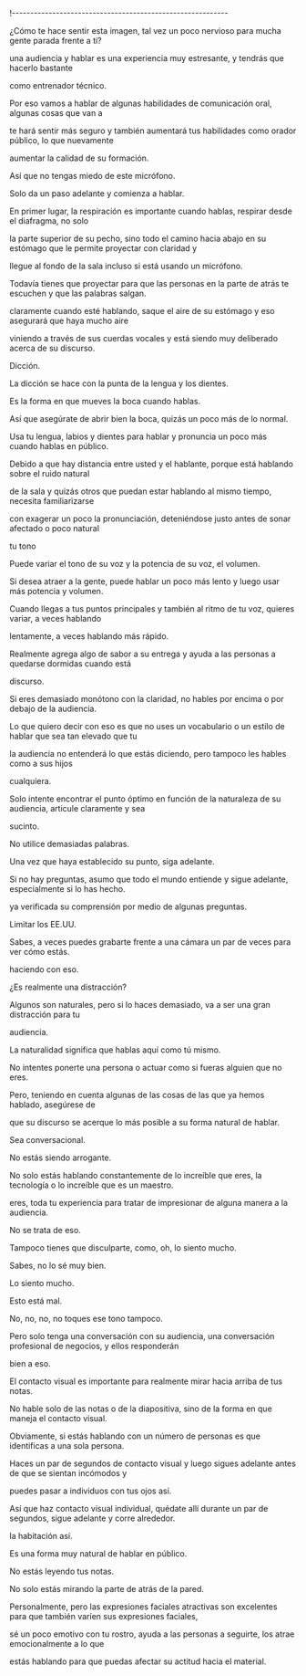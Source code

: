 !-----------------------------------------------------------

¿Cómo te hace sentir esta imagen, tal vez un poco nervioso para mucha gente parada frente a ti?

una audiencia y hablar es una experiencia muy estresante, y tendrás que hacerlo bastante

como entrenador técnico.

Por eso vamos a hablar de algunas habilidades de comunicación oral, algunas cosas que van a

te hará sentir más seguro y también aumentará tus habilidades como orador público, lo que nuevamente

aumentar la calidad de su formación.

Así que no tengas miedo de este micrófono.

Solo da un paso adelante y comienza a hablar.

En primer lugar, la respiración es importante cuando hablas, respirar desde el diafragma, no solo

la parte superior de su pecho, sino todo el camino hacia abajo en su estómago que le permite proyectar con claridad y

llegue al fondo de la sala incluso si está usando un micrófono.

Todavía tienes que proyectar para que las personas en la parte de atrás te escuchen y que las palabras salgan.

claramente cuando esté hablando, saque el aire de su estómago y eso asegurará que haya mucho aire

viniendo a través de sus cuerdas vocales y está siendo muy deliberado acerca de su discurso.

Dicción.

La dicción se hace con la punta de la lengua y los dientes.

Es la forma en que mueves la boca cuando hablas.

Así que asegúrate de abrir bien la boca, quizás un poco más de lo normal.

Usa tu lengua, labios y dientes para hablar y pronuncia un poco más cuando hablas en público.

Debido a que hay distancia entre usted y el hablante, porque está hablando sobre el ruido natural

de la sala y quizás otros que puedan estar hablando al mismo tiempo, necesita familiarizarse

con exagerar un poco la pronunciación, deteniéndose justo antes de sonar afectado o poco natural

tu tono

Puede variar el tono de su voz y la potencia de su voz, el volumen.

Si desea atraer a la gente, puede hablar un poco más lento y luego usar más potencia y volumen.

Cuando llegas a tus puntos principales y también al ritmo de tu voz, quieres variar, a veces hablando

lentamente, a veces hablando más rápido.

Realmente agrega algo de sabor a su entrega y ayuda a las personas a quedarse dormidas cuando está

discurso.

Si eres demasiado monótono con la claridad, no hables por encima o por debajo de la audiencia.

Lo que quiero decir con eso es que no uses un vocabulario o un estilo de hablar que sea tan elevado que tu

la audiencia no entenderá lo que estás diciendo, pero tampoco les hables como a sus hijos

cualquiera.

Solo intente encontrar el punto óptimo en función de la naturaleza de su audiencia, articule claramente y sea

sucinto.

No utilice demasiadas palabras.

Una vez que haya establecido su punto, siga adelante.

Si no hay preguntas, asumo que todo el mundo entiende y sigue adelante, especialmente si lo has hecho.

ya verificada su comprensión por medio de algunas preguntas.

Limitar los EE.UU.

Sabes, a veces puedes grabarte frente a una cámara un par de veces para ver cómo estás.

haciendo con eso.

¿Es realmente una distracción?

Algunos son naturales, pero si lo haces demasiado, va a ser una gran distracción para tu

audiencia.

La naturalidad significa que hablas aquí como tú mismo.

No intentes ponerte una persona o actuar como si fueras alguien que no eres.

Pero, teniendo en cuenta algunas de las cosas de las que ya hemos hablado, asegúrese de

que su discurso se acerque lo más posible a su forma natural de hablar.

Sea conversacional.

No estás siendo arrogante.

No solo estás hablando constantemente de lo increíble que eres, la tecnología o lo increíble que es un maestro.

eres, toda tu experiencia para tratar de impresionar de alguna manera a la audiencia.

No se trata de eso.

Tampoco tienes que disculparte, como, oh, lo siento mucho.

Sabes, no lo sé muy bien.

Lo siento mucho.

Esto está mal.

No, no, no, no toques ese tono tampoco.

Pero solo tenga una conversación con su audiencia, una conversación profesional de negocios, y ellos responderán

bien a eso.

El contacto visual es importante para realmente mirar hacia arriba de tus notas.

No hable solo de las notas o de la diapositiva, sino de la forma en que maneja el contacto visual.

Obviamente, si estás hablando con un número de personas es que identificas a una sola persona.

Haces un par de segundos de contacto visual y luego sigues adelante antes de que se sientan incómodos y

puedes pasar a individuos con tus ojos así.

Así que haz contacto visual individual, quédate allí durante un par de segundos, sigue adelante y corre alrededor.

la habitación así.

Es una forma muy natural de hablar en público.

No estás leyendo tus notas.

No solo estás mirando la parte de atrás de la pared.

Personalmente, pero las expresiones faciales atractivas son excelentes para que también varíen sus expresiones faciales,

sé un poco emotivo con tu rostro, ayuda a las personas a seguirte, los atrae emocionalmente a lo que

estás hablando para que puedas afectar su actitud hacia el material.